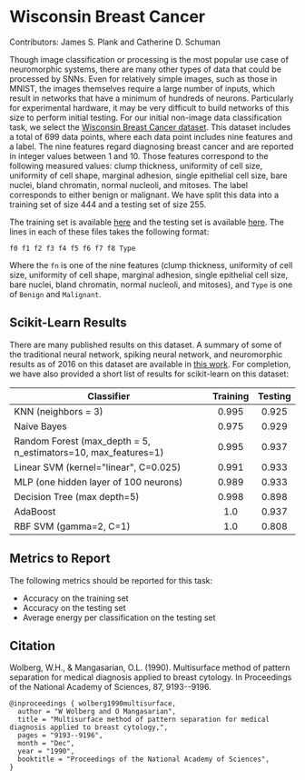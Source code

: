 # Wisconsin Breast Cancer

Contributors: James S. Plank and Catherine D. Schuman

Though image classification or processing is the most popular use case of neuromorphic systems, there are many other types of data that could be processed by SNNs.  Even for relatively simple images, such as those in MNIST, the images themselves require a large number of inputs, which result in networks that have a minimum of hundreds of neurons.  Particularly for experimental hardware, it may be very difficult to build networks of this size to perform initial testing.  For our initial non-image data classification task, we select the [Wisconsin Breast Cancer dataset](https://archive.ics.uci.edu/ml/datasets/Breast+Cancer+Wisconsin+\%28Original\%29). This dataset includes a total of 699 data points, where each data point includes nine features and a label.  The nine features regard diagnosing breast cancer and are reported in integer values between 1 and 10.  Those features correspond to the following measured values: clump thickness, uniformity of cell size, uniformity of cell shape, marginal adhesion, single epithelial cell size, bare nuclei, bland chromatin, normal nucleoli, and mitoses.  The label corresponds to either benign or malignant.  We have split this data into a training set of size 444 and a testing set of size 255.

The training set is available [here](https://github.com/schumancd/neuromorphic-benchmarks/blob/master/wbc/training_wbc.txt) and the testing set is available [here](https://github.com/schumancd/neuromorphic-benchmarks/blob/master/wbc/testing_wbc.txt). The lines in each of these files takes the following format:

`f0 f1 f2 f3 f4 f5 f6 f7 f8 Type`

Where the `fn` is one of the nine features (clump thickness, uniformity of cell size, uniformity of cell shape, marginal adhesion, single epithelial cell size, bare nuclei, bland chromatin, normal nucleoli, and mitoses), and `Type` is one of `Benign` and `Malignant`.

## Scikit-Learn Results

There are many published results on this dataset.  A summary of some of the traditional neural network, spiking neural network, and neuromorphic results as of 2016 on this dataset are available in [this work](http://neuromorphic.eecs.utk.edu/publications/2016-07-01-an-evolutionary-optimization-framework-for-neural-networks-and-neuromorphic-architectures/).  For completion, we have also provided a short list of results for scikit-learn on this dataset:


| Classifier | Training | Testing |
| --- | :---: | :---: |
| KNN (neighbors = 3) | 0.995 | 0.925 |
| Naive Bayes | 0.975 | 0.929 |
| Random Forest (max_depth = 5, n_estimators=10, max_features=1) | 0.995 | 0.937 | 
| Linear SVM (kernel="linear", C=0.025) | 0.991 | 0.933 |
| MLP (one hidden layer of 100 neurons) | 0.989 | 0.933 | 
| Decision Tree (max depth=5) | 0.998 | 0.898 |
| AdaBoost | 1.0 | 0.937 | 
| RBF SVM (gamma=2, C=1) | 1.0 | 0.808 |

## Metrics to Report

The following metrics should be reported for this task:
- Accuracy on the training set
- Accuracy on the testing set
- Average energy per classification on the testing set


## Citation

Wolberg, W.H., & Mangasarian, O.L. (1990). Multisurface method of pattern separation for medical diagnosis applied to breast cytology. In Proceedings of the National Academy of Sciences, 87, 9193--9196. 

```
@inproceedings { wolberg1990multisurface,
  author = "W Wolberg and O Mangasarian",
  title = "Multisurface method of pattern separation for medical diagnosis applied to breast cytology,",
  pages = "9193--9196",
  month = "Dec",
  year = "1990",
  booktitle = "Proceedings of the National Academy of Sciences",
}
```
